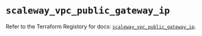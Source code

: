 # `scaleway_vpc_public_gateway_ip`

Refer to the Terraform Registory for docs: [`scaleway_vpc_public_gateway_ip`](https://registry.terraform.io/providers/scaleway/scaleway/2.39.0/docs/resources/vpc_public_gateway_ip).
